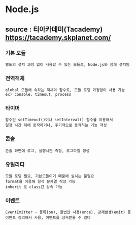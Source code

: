# Node.js


## source : 티아카데미(Tacademy) https://tacademy.skplanet.com/



### 기본 모듈
    별도의 설치 과정 없이 사용할 수 있는 모듈로, Node.js와 함께 설치됨

### 전역객체
    global 모듈에 속하는 객체와 함수로, 모듈 로딩 과정없이 사용 가능
    ex) console, timeout, process

### 타이머
    함수인 setTimeout()이나 setInterval() 함수를 이용해서
    일정 시간 뒤에 동작하거나, 주기적으로 동작하는 기능 작성

### 콘솔
    콘솔 화면에 로그, 실행시간 측정, 로그파일 생성

### 유틸리티
    모듈 로딩 필요, 기본모듈이기 때문에 설치는 불필요
    format을 이용해 형식 문자열 작성 가능
    inherit 로 class간 상속 가능

### 이벤트
    EventEmitter - 등록(on), 한번만 사용(once), 강제발생(emit) 등
    이벤트 정의해서 사용, 이벤트를 상속받을 수 있다
